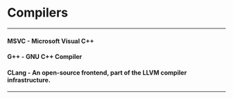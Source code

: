 # Compilers

---

#### MSVC - Microsoft Visual C++

#### G++ - GNU C++ Compiler

#### CLang - An open-source frontend, part of the LLVM compiler infrastructure.

---



